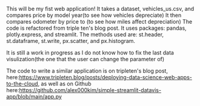 This will be my fist web application!
It takes a dataset, vehicles_us.csv, and compares price by model year(to see how vehicles depreciate)
It then compares odometer by price to (to see how miles affect depreciation)
The code is refactored from triple ten's blog post. It uses packages: pandas, plotly.express, and streamlit. The methods used are: st.header,
st.dataframe, st.write, px.scatter, and px.histogram.

It is still a work in progress as I do not know how to fix the last data visulization(the one that the user can change the parameter of)

The code to write a similar application is on tripleten's blog post, here:https://www.tripleten.blog/posts/deploying-data-science-web-apps-to-the-cloud, as well as on Github here:https://github.com/alex000kim/simple-streamlit-datavis-app/blob/main/app.py
